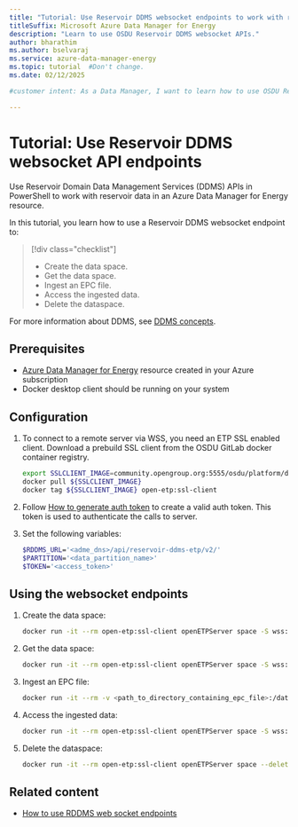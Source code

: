```yaml
---
title: "Tutorial: Use Reservoir DDMS websocket endpoints to work with reservoir data"
titleSuffix: Microsoft Azure Data Manager for Energy
description: "Learn to use OSDU Reservoir DDMS websocket APIs."
author: bharathim
ms.author: bselvaraj
ms.service: azure-data-manager-energy
ms.topic: tutorial  #Don't change.
ms.date: 02/12/2025

#customer intent: As a Data Manager, I want to learn how to use OSDU Reservoir DDMS websocket APIs to read reservoir data.

---
```

# Tutorial: Use Reservoir DDMS websocket API endpoints

Use Reservoir Domain Data Management Services (DDMS) APIs in PowerShell to work with reservoir data in an Azure Data Manager for Energy resource.

In this tutorial, you learn how to use a Reservoir DDMS websocket endpoint to:

> [!div class="checklist"]
> * Create the data space.
> * Get the data space.
> * Ingest an EPC file.
> * Access the ingested data.
> * Delete the dataspace.


For more information about DDMS, see [DDMS concepts](concepts-ddms.md).

## Prerequisites

* [Azure Data Manager for Energy](quickstart-create-microsoft-energy-data-services-instance.md) resource created in your Azure subscription
* Docker desktop client should be running on your system

## Configuration
1. To connect to a remote server via WSS, you need an ETP SSL enabled client. Download a prebuild SSL client from the OSDU GitLab docker container registry.

    ```bash
    export SSLCLIENT_IMAGE=community.opengroup.org:5555/osdu/platform/domain-data-mgmt-services/reservoir/open-etp-server/open-etp-sslclient-main
    docker pull ${SSLCLIENT_IMAGE}
    docker tag ${SSLCLIENT_IMAGE} open-etp:ssl-client
    ```

1. Follow [How to generate auth token](./how-to-generate-auth-token) to create a valid auth token. This token is used to authenticate the calls to server.

1. Set the following variables:
    ```bash
    $RDDMS_URL='<adme_dns>/api/reservoir-ddms-etp/v2/'
    $PARTITION='<data_partition_name>'
    $TOKEN='<access_token>'
    ```
    
## Using the websocket endpoints
1. Create the data space:

    ```bash
    docker run -it --rm open-etp:ssl-client openETPServer space -S wss://${RDDMS_URL} --new -s <data_space_name> --data-partition-id ${PARTITION} --auth bearer --jwt-token ${TOKEN}
    ```
1. Get the data space:

    ```bash
    docker run -it --rm open-etp:ssl-client openETPServer space -S wss://${RDDMS_URL} -l --data-partition-id ${PARTITION} --auth bearer --jwt-token ${TOKEN}
    ```
    
1. Ingest an EPC file:
    ```bash
    docker run -it --rm -v <path_to_directory_containing_epc_file>:/data open-etp:ssl-client openETPServer space -S wss://${RDDMS_URL} -s <dataspace_name> --import-epc ./data/<epc_file_name> --data-partition-id ${PARTITION} --auth bearer --jwt-token ${TOKEN}
    ```
    
1. Access the ingested data:
    ```bash
    docker run -it --rm open-etp:ssl-client openETPServer space -S wss://${RDDMS_URL} -s <dataspace_name> --stats --data-partition-id ${PARTITION} --auth bearer --jwt-token ${TOKEN}
    ```
1. Delete the dataspace:
    ```bash
    docker run -it --rm open-etp:ssl-client openETPServer space --delete -S wss://${RDDMS_URL} -s <dataspace_name> --data-partition-id ${PARTITION} --auth bearer --jwt-token ${TOKEN}
    ```

## Related content
* [How to use RDDMS web socket endpoints](https://community.opengroup.org/osdu/platform/domain-data-mgmt-services/reservoir/open-etp-server/-/blob/main/docs/testing.md?ref_type=heads)